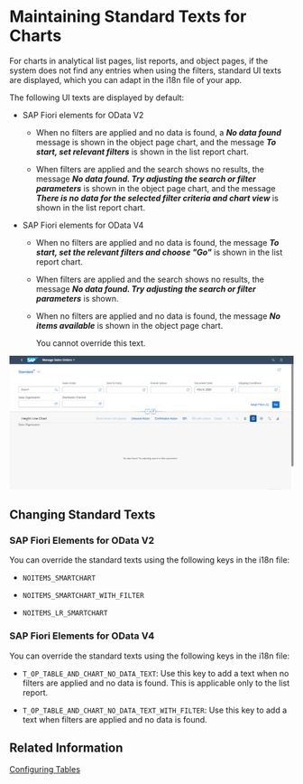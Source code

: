 <!-- loio37cd601a771f4c21a7d4a5087a607b7d -->

# Maintaining Standard Texts for Charts

For charts in analytical list pages, list reports, and object pages, if the system does not find any entries when using the filters, standard UI texts are displayed, which you can adapt in the i18n file of your app.

The following UI texts are displayed by default:

-   SAP Fiori elements for OData V2
    -   When no filters are applied and no data is found, a ***No data found*** message is shown in the object page chart, and the message ***To start, set relevant filters*** is shown in the list report chart.

    -   When filters are applied and the search shows no results, the message ***No data found. Try adjusting the search or filter parameters*** is shown in the object page chart, and the message ***There is no data for the selected filter criteria and chart view*** is shown in the list report chart.


-   SAP Fiori elements for OData V4
    -   When no filters are applied and no data is found, the message ***To start, set the relevant filters and choose "Go"*** is shown in the list report chart.

    -   When filters are applied and the search shows no results, the message ***No data found. Try adjusting the search or filter parameters*** is shown.

    -   When no filters are applied and no data is found, the message ***No items available*** is shown in the object page chart.

        You cannot override this text.



![](images/NoDataText_SmartChart_fea3841.png)



<a name="loio37cd601a771f4c21a7d4a5087a607b7d__section_sjr_gxk_r4b"/>

## Changing Standard Texts



### SAP Fiori Elements for OData V2

You can override the standard texts using the following keys in the i18n file:

-   `NOITEMS_SMARTCHART`

-   `NOITEMS_SMARTCHART_WITH_FILTER`

-   `NOITEMS_LR_SMARTCHART`




### SAP Fiori Elements for OData V4

You can override the standard texts using the following keys in the i18n file:

-   `T_OP_TABLE_AND_CHART_NO_DATA_TEXT`: Use this key to add a text when no filters are applied and no data is found. This is applicable only to the list report.

-   `T_OP_TABLE_AND_CHART_NO_DATA_TEXT_WITH_FILTER`: Use this key to add a text when filters are applied and no data is found.




<a name="loio37cd601a771f4c21a7d4a5087a607b7d__section_icw_ffx_1lb"/>

## Related Information

[Configuring Tables](configuring-tables-f4eb70f.md)


